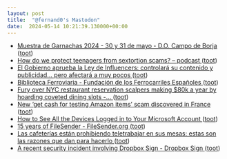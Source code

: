 ```yaml
---
layout: post
title:  "@fernand0's Mastodon"
date:  2024-05-14 10:21:39.130000+00:00
---
```

*  [Muestra de Garnachas 2024 - 30 y 31 de mayo - D.O. Campo de Borja ](https://docampodeborja.com/muestra-de-garnachas-2024) ([toot](https://mastodon.social/@fernand0/112438942048570822))
*  [How do we protect teenagers from sextortion scams? – podcast ](https://www.theguardian.com/news/audio/2024/may/06/how-do-we-protect-teenagers-from-sextortion-scams-podcas) ([toot](https://mastodon.social/@fernand0/112438720284544543))
*  [El Gobierno aprueba la Ley de Influencers: controlará su contenido y publicidad... pero afectará a muy pocos ](https://www.genbeta.com/actualidad/gobierno-aprueba-ley-influencers-controlara-su-contenido-publicidad-afectara-a-muy-poco) ([toot](https://mastodon.social/@fernand0/112438451091370057))
*  [Biblioteca Ferroviaria - Fundación de los Ferrocarriles Españoles ](https://docutren.com/boletin/index.as) ([toot](https://mastodon.social/@fernand0/112438242779838348))
*  [Fury over NYC restaurant reservation scalpers making $80k a year by hoarding coveted dining slots -... ](https://www.dailymail.co.uk/news/article-13345037/nyc-restaurant-reservation-scalper-backlash-booking.htm) ([toot](https://mastodon.social/@fernand0/112436833612008904))
*  [New ‘get cash for testing Amazon items’ scam discovered in France ](https://www.connexionfrance.com/news/new-get-cash-for-testing-amazon-items-scam-discovered-in-france/65615) ([toot](https://mastodon.social/@fernand0/112434913046236953))
*  [How to See All the Devices Logged in to Your Microsoft Account ](https://lifehacker.com/tech/how-to-see-all-the-devices-logged-in-to-your-microsoft-accoun) ([toot](https://mastodon.social/@fernand0/112434662621957067))
*  [15 years of FileSender - FileSender.org ](https://filesender.org/15-years-of-filesender) ([toot](https://mastodon.social/@fernand0/112434462038702960))
*  [Las cafeterías están prohibiendo teletrabajar en sus mesas: estas son las razones que dan para hacerlo ](https://www.genbeta.com/actualidad/cafeterias-estan-prohibiendo-teletrabajar-sus-mesas-estas-razones-que-dan-para-hacerl) ([toot](https://mastodon.social/@fernand0/112434193318865881))
*  [A recent security incident involving Dropbox Sign - Dropbox Sign ](https://sign.dropbox.com/blog/a-recent-security-incident-involving-dropbox-sig) ([toot](https://mastodon.social/@fernand0/112434098261194517))
